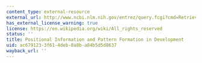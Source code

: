 ```yaml
---
content_type: external-resource
external_url: http://www.ncbi.nlm.nih.gov/entrez/query.fcgi?cmd=Retrieve&db=PubMed&dopt=Citation&list_uids=7834908
has_external_license_warning: true
license: https://en.wikipedia.org/wiki/All_rights_reserved
status: ''
title: Positional Information and Pattern Formation in Development
uid: ac679123-3f61-4deb-8a8b-a84b5d5d8637
wayback_url: ''
---
```

